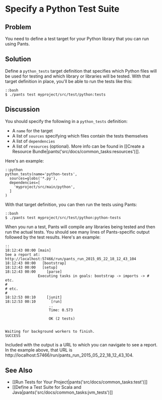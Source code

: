# Specify a Python Test Suite

## Problem

You need to define a test target for your Python library that you can run using Pants.

## Solution

Define a `python_tests` target definition that specifies which Python files will be used for testing and which library or libraries will be tested. With that target definition in place, you'll be able to run the tests like this:

    ::bash
    $ ./pants test myproject/src/test/python:tests

## Discussion

You should specify the following in a `python_tests` definition:

* A `name` for the target
* A list of `sources` specifying which files contain the tests themselves
* A list of `dependencies`
* A list of `resources` (optional). More info can be found in [[Create a Resource Bundle|pants('src/docs/common_tasks:resources')]].

Here's an example:

    ::python
    python_tests(name='python-tests',
      sources=globs('*.py'),
      dependencies=[
        'myproject/src/main/python',
      ]
    )

With that target definition, you can then run the tests using Pants:

    ::bash
    $ ./pants test myproject/src/test/python:python-tests

When you run a test, Pants will compile any libraries being tested and then run the actual tests. You should see many lines of Pants-specific output followed by the test results. Here's an example:

    ::
    18:12:43 00:00 [main]
    See a report at: http://localhost:57466/run/pants_run_2015_05_22_18_12_43_104
    18:12:43 00:00   [bootstrap]
    18:12:43 00:00   [setup]
    18:12:43 00:00     [parse]
                   Executing tasks in goals: bootstrap -> imports -> # etc.
    #
    # etc.
    #
    18:12:53 00:10     [junit]
    18:12:53 00:10       [run]
                        ..
                        Time: 0.573

                        OK (2 tests)


    Waiting for background workers to finish.
    SUCCESS

Included with the output is a URL to which you can navigate to see a report. In the example above, that URL is http://localhost:57466/run/pants_run_2015_05_22_18_12_43_104.

## See Also

* [[Run Tests for Your Project|pants('src/docs/common_tasks:test')]]
* [[Define a Test Suite for Scala and Java|pants('src/docs/common_tasks:jvm_tests')]]
